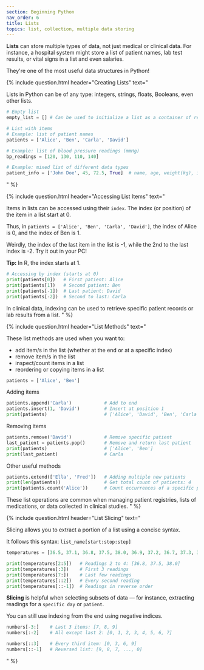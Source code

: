 ```yaml
---
section: Beginning Python
nav_order: 6
title: Lists
topics: list, collection, multiple data storing
---
```


**Lists** can store multiple types of data, not just medical or clinical data. For instance, a hospital system might store a list of patient names, lab test results, or vital signs in a list and even salaries.

They're one of the most useful data structures in Python!

{% include question.html header="Creating Lists" text="

Lists in Python can be of any type: integers, strings, floats, Booleans, even other lists.

```python
# Empty list
empty_list = [] # Can be used to initialize a list as a container of results

# List with items
# Example: list of patient names
patients = ['Alice', 'Ben', 'Carla', 'David']

# Example: list of blood pressure readings (mmHg)
bp_readings = [120, 130, 110, 140]

# Example: mixed list of different data types
patient_info = ['John Doe', 45, 72.5, True]  # name, age, weight(kg), is_admitted
```
" %}

{% include question.html header="Accessing List Items" text="

Items in lists can be accessed using their ```index```. The index (or position) of the item in a list start at 0.

Thus, in ```patients = ['Alice', 'Ben', 'Carla', 'David']```, the index of Alice is 0, and the index of Ben is 1.

Weirdly, the index of the last item in the list is -1, while the 2nd to the last index is -2. Try it out in your PC!

**Tip:** In R, the index starts at 1.

```python
# Accessing by index (starts at 0)
print(patients[0])   # First patient: Alice
print(patients[1])   # Second patient: Ben
print(patients[-1])  # Last patient: David
print(patients[-2])  # Second to last: Carla
```

In clinical data, indexing can be used to retrieve specific patient records or lab results from a list.
" %}

{% include question.html header="List Methods" text="

These list methods are used when you want to:

- add item/s in the list (whether at the end or at a specific index)
- remove item/s in the list
- inspect/count items in a list
- reordering or copying items in a list

```python
patients = ['Alice', 'Ben']
```
Adding items

```python
patients.append('Carla')            # Add to end
patients.insert(1, 'David')         # Insert at position 1
print(patients)                     # ['Alice', 'David', 'Ben', 'Carla']
```
Removing items

```python
patients.remove('David')            # Remove specific patient
last_patient = patients.pop()       # Remove and return last patient
print(patients)                     # ['Alice', 'Ben']
print(last_patient)                 # Carla
```
Other useful methods

```python
patients.extend(['Ella', 'Fred'])   # Adding multiple new patients
print(len(patients))                # Get total count of patients: 4
print(patients.count('Alice'))      # Count occurrences of a specific patient: 1
```

These list operations are common when managing patient registries, lists of medications, or data collected in clinical studies.
" %}

{% include question.html header="List Slicing" text="

Slicing allows you to extract a portion of a list using a concise syntax.

It follows this syntax: ```list_name[start:stop:step]```

```python
temperatures = [36.5, 37.1, 36.8, 37.5, 38.0, 36.9, 37.2, 36.7, 37.3, 37.0]

print(temperatures[2:5])   # Readings 2 to 4: [36.8, 37.5, 38.0]
print(temperatures[:3])    # First 3 readings
print(temperatures[7:])    # Last few readings
print(temperatures[::2])   # Every second reading
print(temperatures[::-1])  # Readings in reverse order
```

**Slicing** is helpful when selecting subsets of data — for instance, extracting readings for a ```specific day``` or ```patient```.

You can still use indexing from the end using negative indices.

```python
numbers[-3:]    # Last 3 items: [7, 8, 9]
numbers[:-2]    # All except last 2: [0, 1, 2, 3, 4, 5, 6, 7]

numbers[::3]    # Every third item: [0, 3, 6, 9]
numbers[::-1]   # Reversed list: [9, 8, 7, ..., 0]
```

" %}
